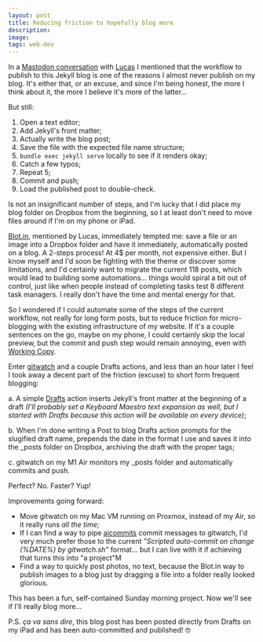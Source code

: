 ```yaml
---
layout: post
title: Reducing friction to hopefully blog more
description:
image:
tags: web-dev
---
```

In a [Mastodon conversation](https://post.lurk.org/@lucas/110002373603911557) with [Lucas](https://lucas.love) I mentioned that the workflow to publish to this Jekyll blog is one of the reasons I almost never publish on my blog. It's either that, or an excuse, and since I'm being honest, the more I think about it, the more I believe it's more of the latter...

But still:
1. Open a text editor;
2. Add Jekyll's front matter;
3. Actually write the blog post;
4. Save the file with the expected file name structure;
5. `bundle exec jekyll serve` locally to see if it renders okay;
6. Catch a few typos;
7. Repeat 5;
8. Commit and push;
9. Load the published post to double-check.

Is not an insignificant number of steps, and I'm lucky that I did place my blog folder on Dropbox from the beginning, so I at least don't need to move files around if I'm on my phone or iPad.

[Blot.in](https://blot.im), mentioned by Lucas, immediately tempted me: save a file or an image into a Dropbox folder and have it immediately, automatically posted on a blog.
A 2-steps process! At 4$ per month, not expensive either.
But I know myself and I'd soon be fighting with the theme or discover some limitations, and I'd certainly want to migrate the current 118 posts, which would lead to building some automations... things would spiral a bit out of control, just like when people instead of completing tasks test 8 different task managers. I really don't have the time and mental energy for that.

So I wondered if I could automate some of the steps of the current workflow, not really for long form posts, but to reduce friction for micro-blogging with the existing infrastructure of my website.
If it's a couple sentences on the go, maybe on my phone, I could certainly skip the local preview, but the commit and push step would remain annoying, even with [Working Copy](https://apps.apple.com/us/app/working-copy-git-client/id896694807).

Enter [gitwatch](https://github.com/gitwatch/gitwatch) and a couple Drafts actions, and less than an hour later I feel I took away a decent part of the friction (excuse) to short form frequent blogging:

a. A simple [Drafts](https://getdrafts.com) action inserts Jekyll's front matter at the beginning of a draft _(I'll probably set a Keyboard Maestro text expansion as well, but I started with Drafts because this action will be available on every device)_;

b. When I'm done writing a Post to blog Drafts action prompts for the slugified draft name, prepends the date in the format I use and saves it into the _posts folder on Dropbox, archiving the draft with the proper tags;

c. gitwatch on my M1 Air monitors my _posts folder and automatically commits and push.

Perfect? No. Faster? Yup!

Improvements going forward:

- Move gitwatch on my Mac VM running on Proxmox, instead of my Air, so it really runs _all the time_;
- If I can find a way to pipe [aicommits](https://github.com/Nutlope/aicommits) commit messages to gitwatch, I'd very much prefer those to the current _"Scripted auto-commit on change (%DATE%) by gitwatch.sh"_ format... but I can live with it if achieving that turns this into "a project"M
- Find a way to quickly post photos, no text, because the Blot.in way to publish images to a blog just by dragging a file into a folder really looked glorious.

This has been a fun, self-contained Sunday morning project. Now we'll see if I'll really blog more...

P.S. _ça va sans dire_, this blog post has been posted directly from Drafts on my iPad and has been auto-committed and published! 🤓